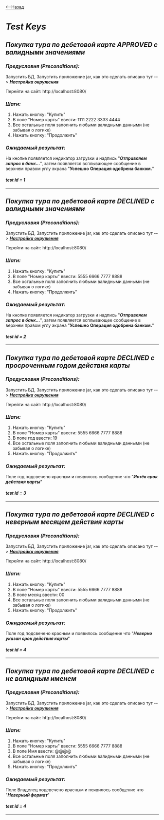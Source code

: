 [<--Назад](Plan.md)

# ***Test Keys***

## ***Покупка тура по дебетовой карте APPROVED с валидными значениями***


### ***Предусловия (Preconditions):***
Запустить БД, Запустить приложение jar, как это сделать описано тут --> ***[Настройка окружения](../README.md)***

Перейти на сайт: http://localhost:8080/

### ***Шаги:***
1. Нажать кнопку: "Купить"
1. В поле "Номер карты" ввести: 1111 2222 3333 4444
1. Все остальные поля заполнить любыми валидными данными (не забывая о логике)
1. Нажать кнопку: "Продолжить"

### ***Ожидаемый результат:***

На кнопке появляется индикатор загрузки и надпись "***Отправляем запрос в банк...***", затем появляется всплывающее сообщение в верхнем правом углу экрана "**Успешно** ****Операция одобрена банком.****"
#### ***test id = 1***
----

## ***Покупка тура по дебетовой карте DECLINED с валидными значениями***


### ***Предусловия (Preconditions):***
Запустить БД, Запустить приложение jar, как это сделать описано тут --> ***[Настройка окружения](../README.md)***

Перейти на сайт: http://localhost:8080/

### ***Шаги:***
1. Нажать кнопку: "Купить"
1. В поле "Номер карты" ввести: 5555 6666 7777 8888
1. Все остальные поля заполнить любыми валидными данными (не забывая о логике)
1. Нажать кнопку: "Продолжить"

### ***Ожидаемый результат:***

На кнопке появляется индикатор загрузки и надпись "***Отправляем запрос в банк...***", затем появляется всплывающее сообщение в верхнем правом углу экрана "**Успешно** ****Операция одобрена банком.****"
#### ***test id = 2***
----

## ***Покупка тура по дебетовой карте DECLINED с просроченным годом действия карты***


### ***Предусловия (Preconditions):***
Запустить БД, Запустить приложение jar, как это сделать описано тут --> ***[Настройка окружения](../README.md)***

Перейти на сайт: http://localhost:8080/

### ***Шаги:***
1. Нажать кнопку: "Купить"
1. В поле "Номер карты" ввести: 5555 6666 7777 8888
1. В поле год ввести: 19
1. Все остальные поля заполнить любыми валидными данными (не забывая о логике)
1. Нажать кнопку: "Продолжить"

### ***Ожидаемый результат:***

Поле год подсвечено красным и появилось сообщение что "***Истёк срок действия карты***"
#### ***test id = 3***
-----

## ***Покупка тура по дебетовой карте DECLINED с неверным месяцем действия карты***


### ***Предусловия (Preconditions):***
Запустить БД, Запустить приложение jar, как это сделать описано тут --> ***[Настройка окружения](../README.md)***

Перейти на сайт: http://localhost:8080/

### ***Шаги:***
1. Нажать кнопку: "Купить"
1. В поле "Номер карты" ввести: 5555 6666 7777 8888
1. В поле месяц ввести: 00
1. Все остальные поля заполнить любыми валидными данными (не забывая о логике)
1. Нажать кнопку: "Продолжить"

### ***Ожидаемый результат:***

Поле год подсвечено красным и появилось сообщение что "***Неверно указан срок действия карты***"
#### ***test id = 4***
----
## ***Покупка тура по дебетовой карте DECLINED с не валидным именем***


### ***Предусловия (Preconditions):***
Запустить БД, Запустить приложение jar, как это сделать описано тут --> ***[Настройка окружения](../README.md)***

Перейти на сайт: http://localhost:8080/

### ***Шаги:***
1. Нажать кнопку: "Купить"
1. В поле "Номер карты" ввести: 5555 6666 7777 8888
1. В поле Имя ввести: @@@@
1. Все остальные поля заполнить любыми валидными данными (не забывая о логике)
1. Нажать кнопку: "Продолжить"

### ***Ожидаемый результат:***

Поле Владелец подсвечено красным и появилось сообщение что "***Неверный формат***"
#### ***test id = 4***
----